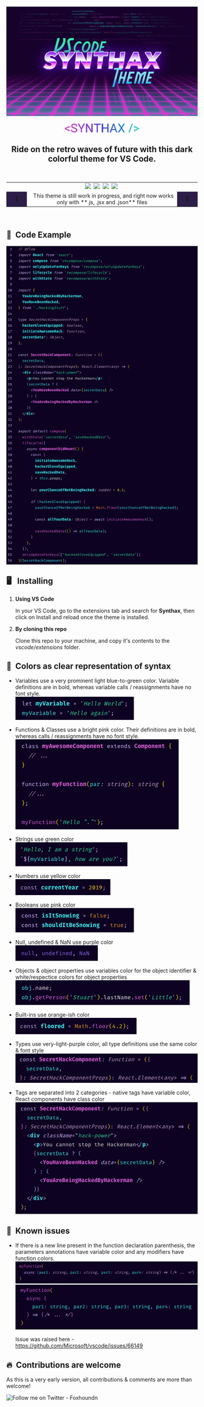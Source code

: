 <div width="800">

<div align="center">
  <br/>
  <img src="https://github.com/foxhoundn/synthax-code-theme/raw/master/themes/img/synthax_logo.png" alt="Syntax Theme Code Example" width="900" />
  <br />
  <br />
  <img src="themes/img/symbol.png" alt="Syntax Theme" />
  <h2>Ride on the retro waves of future with this dark colorful theme for VS Code. </h2>

</div>
<br />
<table align="center" width="800">
<tr>
<td colspan="3" align="center">
<img src="https://img.shields.io/vscode-marketplace/v/foxhoundn.synthax.svg?label=Synthax&style=for-the-badge&colorB=e04cdd&colorA=171023" />&nbsp;
<img src="https://img.shields.io/vscode-marketplace/d/foxhoundn.synthax.svg?style=for-the-badge&colorB=2de2e6&colorA=171023" />&nbsp;
<img src="https://img.shields.io/github/last-commit/foxhoundn/synthax-code-theme.svg?style=for-the-badge&colorB=21ce97&colorA=171023" />&nbsp;
<img src="https://img.shields.io/github/issues/foxhoundn/synthax-code-theme.svg?style=for-the-badge&colorB=e08c26&colorA=171023" />&nbsp;
</td>
</tr>
<tr>
<td bgcolor="#2c1e49" width="40" align="center">🚧 </td>
<td align="center">&nbsp; This theme is still work in progress, and right now works only with **.js, .jsx and .json** files </td>
<td bgcolor="#2c1e49" width="40" align="center">🚧 </td>
</tr>
</table>
<br />

## 🔮&nbsp; Code Example

<img src="https://github.com/foxhoundn/synthax-code-theme/raw/master/themes/img/code.png" alt="Syntax Theme Code Example" width="800" align="center" />

## 🖥 &nbsp; Installing

1. **Using VS Code**

   In your VS Code, go to the extensions tab and search for **Synthax**, then click on Install and reload once the theme is installed.

2. **By cloning this repo**

   Clone this repo to your machine, and copy it's contents to the _vscode/extensions_ folder.

## 💜&nbsp; Colors as clear representation of syntax

- Variables use a very prominent light blue-to-green color. Variable definitions are in bold, whereas variable calls / reassignments have no font style.  
  <img src="https://github.com/foxhoundn/synthax-code-theme/raw/master/themes/img/examples/variables.png" alt="Syntax Theme | Variables Example" />

- Functions & Classes use a bright pink color. Their definitions are in bold, whereas calls / reassignments have no font style.  
  <img src="https://github.com/foxhoundn/synthax-code-theme/raw/master/themes/img/examples/functions-classes.png" alt="Syntax Theme | Functions Example"  />

- Strings use green color  
  <img src="https://github.com/foxhoundn/synthax-code-theme/raw/master/themes/img/examples/strings.png" alt="Syntax Theme | Strings Example" />

- Numbers use yellow color  
  <img src="https://github.com/foxhoundn/synthax-code-theme/raw/master/themes/img/examples/numbers.png" alt="Syntax Theme | Numbers Example" />

- Booleans use pink color  
  <img src="https://github.com/foxhoundn/synthax-code-theme/raw/master/themes/img/examples/boolean.png" alt="Syntax Theme | Boolean Example" />

- Null, undefined & NaN use purple color  
  <img src="https://github.com/foxhoundn/synthax-code-theme/raw/master/themes/img/examples/null.png" alt="Syntax Theme | Boolean Example" />

- Objects & object properties use variables color for the object identifier & white/respectice colors for object properties  
  <img src="https://github.com/foxhoundn/synthax-code-theme/raw/master/themes/img/examples/objects.png" alt="Syntax Theme | Objects Example" />

- Built-ins use orange-ish color  
  <img src="https://github.com/foxhoundn/synthax-code-theme/raw/master/themes/img/examples/builtins.png" alt="Syntax Theme | Built-ins Example" />

- Types use very-light-purple color, all type definitions use the same color & font style  
  <img src="https://github.com/foxhoundn/synthax-code-theme/raw/master/themes/img/examples/types.png" alt="Syntax Theme | Types Example" />

- Tags are separated into 2 categories - native tags have variable color, React components have class color  
  <img src="https://github.com/foxhoundn/synthax-code-theme/raw/master/themes/img/examples/tags.png" alt="Syntax Theme | Tags Example" />

## 🛑&nbsp; Known issues

- If there is a new line present in the function declaration parenthesis, the parameters annotations have variable color and any modifiers have function colors.  
  <img src="https://github.com/foxhoundn/synthax-code-theme/raw/master/themes/img/examples/parameters-correct.png" alt="Syntax Theme | Function params correct Example" />  
  <img src="https://github.com/foxhoundn/synthax-code-theme/raw/master/themes/img/examples/parameters-wrong.png" alt="Syntax Theme | Function params error Example" />

  Issue was raised here - https://github.com/Microsoft/vscode/issues/66149

## 🔥&nbsp; Contributions are welcome

As this is a very early version, all contributions & comments are more than welcome!

<img src="https://img.shields.io/twitter/follow/espadrine.svg?label=Twitter&style=for-the-badge&colorB=2de2e6&colorA=171023" alt="Follow me on Twitter - Foxhoundn" />

</div>
